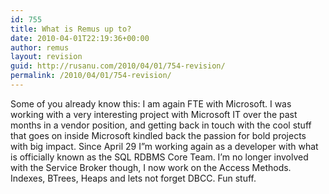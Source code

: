 ```yaml
---
id: 755
title: What is Remus up to?
date: 2010-04-01T22:19:36+00:00
author: remus
layout: revision
guid: http://rusanu.com/2010/04/01/754-revision/
permalink: /2010/04/01/754-revision/
---
```

Some of you already know this: I am again FTE with Microsoft. I was working with a very interesting project with Microsoft IT over the past months in a vendor position, and getting back in touch with the cool stuff that goes on inside Microsoft kindled back the passion for bold projects with big impact. Since April 29 I&#8221;m working again as a developer with what is officially known as the SQL RDBMS Core Team. I&#8217;m no longer involved with the Service Broker though, I now work on the Access Methods. Indexes, BTrees, Heaps and lets not forget DBCC. Fun stuff.